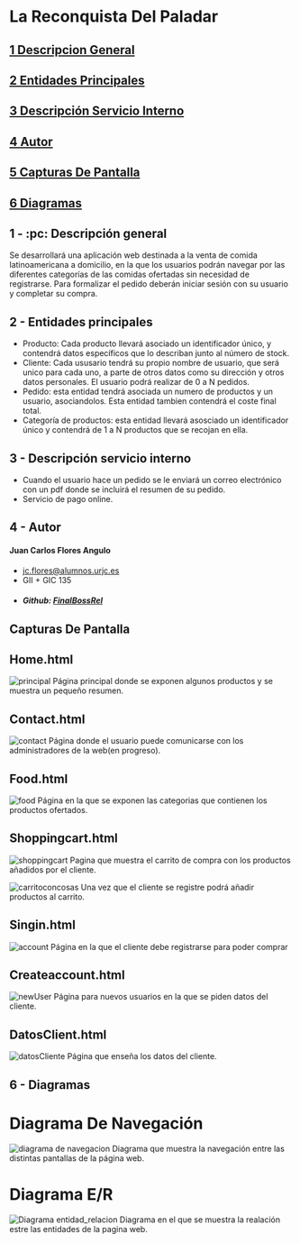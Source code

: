 # La Reconquista Del Paladar
## [1 Descripcion General](#Descripcion)
## [2 Entidades Principales](#Entidades)
## [3 Descripción Servicio Interno](#Servicio)
## [4 Autor](#Autor)
## [5 Capturas De Pantalla](#Capturas)
## [6 Diagramas](#Diagramas)

## 1 - :pc: Descripción general <a name="descripcion">
Se desarrollará una aplicación web destinada a la venta de comida latinoamericana a domicilio, en la que los usuarios podrán navegar por las diferentes categorías de las comidas ofertadas sin necesidad de registrarse. Para formalizar el pedido deberán iniciar sesión con su usuario y completar su compra.

## 2 - Entidades principales <a name="Entidades">
- Producto: Cada producto llevará asociado un identificador único, y contendrá datos específicos que lo describan junto al número de stock. 
- Cliente: Cada ususario tendrá su propio nombre de usuario, que será unico para cada uno, a parte de otros datos como su dirección y otros datos personales. El usuario podrá realizar de 0 a N pedidos.
- Pedido: esta entidad tendrá asociada un numero de productos y un usuario, asociandolos. Esta entidad tambien contendrá el coste final total.
- Categoría de productos: esta entidad llevará asosciado un identificador único y contendrá de 1 a N productos que se recojan en ella.

## 3 - Descripción servicio interno <a name="Servicio">
- Cuando el usuario hace un pedido se le enviará un correo electrónico con un pdf donde se incluirá el resumen de su pedido.
- Servicio de pago online.


## 4 - Autor <a name="Autor">
#### Juan Carlos Flores Angulo
- jc.flores@alumnos.urjc.es
- GII + GIC 135
- ##### Github: [FinalBossRel](https://github.com/FinalBossRel)
## Capturas De Pantalla <a name="Capturas">
## Home.html
![principal](https://user-images.githubusercontent.com/63256402/110303348-94353a80-7ffa-11eb-945d-0306e0dddb32.png)
Página principal donde se exponen algunos productos y se muestra un pequeño resumen.

## Contact.html
![contact](https://user-images.githubusercontent.com/63256402/110303627-e24a3e00-7ffa-11eb-9e3e-0cdce42ac5b2.png)
Página donde el usuario puede comunicarse con los administradores de la web(en progreso).

## Food.html
![food](https://user-images.githubusercontent.com/63256402/110303835-29383380-7ffb-11eb-9711-40d6b96086f1.png)
Página en la que se exponen las categorias que contienen los productos ofertados.
## Shoppingcart.html
![shoppingcart](https://user-images.githubusercontent.com/63256402/110304255-a5cb1200-7ffb-11eb-9b84-8c6be4e94c0c.png)
Pagina que muestra el carrito de compra con los productos añadidos por el cliente.

![carritoconcosas](https://user-images.githubusercontent.com/63256402/110304736-386bb100-7ffc-11eb-9946-7f5835a94432.png)
Una vez que el cliente se registre podrá añadir productos al carrito.

## Singin.html
![account](https://user-images.githubusercontent.com/63256402/110304131-816f3580-7ffb-11eb-8e4c-04e3077cc352.png)
Página en la que el cliente debe registrarse para poder comprar

## Createaccount.html
![newUser](https://user-images.githubusercontent.com/63256402/110304372-d27f2980-7ffb-11eb-9a98-bab3d8daef9a.png)
Página para nuevos usuarios en la que se piden datos del cliente.

## DatosClient.html
![datosCliente](https://user-images.githubusercontent.com/63256402/110304536-03f7f500-7ffc-11eb-8161-54b2d0dd0d44.png)
Página que enseña los datos del cliente.
## 6 - Diagramas <a name="Diagramas">
# Diagrama De Navegación
![diagrama de navegacion](https://user-images.githubusercontent.com/63256402/110327917-e71eea00-801a-11eb-81ff-614245881db6.jpeg)
Diagrama que muestra la navegación entre las distintas pantallas de la página web.
# Diagrama E/R
![Diagrama entidad_relacion](https://user-images.githubusercontent.com/63256402/110317622-b0da6e00-800c-11eb-9a80-ae741759024f.jpeg)
Diagrama en el que se muestra la realación estre las entidades de la pagina web.



